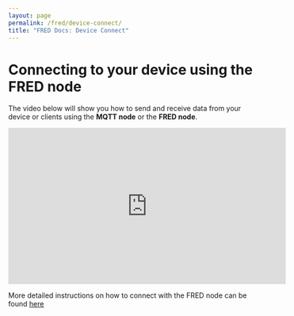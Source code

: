 ```yaml
---
layout: page
permalink: /fred/device-connect/
title: "FRED Docs: Device Connect"
---
```


# Connecting to your device using the FRED node

The video below will show you how to send and receive data from your device or clients using the **MQTT node** or the **FRED node**.

<iframe width="560" height="315" src="https://www.youtube.com/embed/g7mBO341uJk" frameborder="0" allowfullscreen></iframe>

More detailed instructions on how to connect with the FRED node can be found [here](https://www.npmjs.com/package/node-red-contrib-fred)